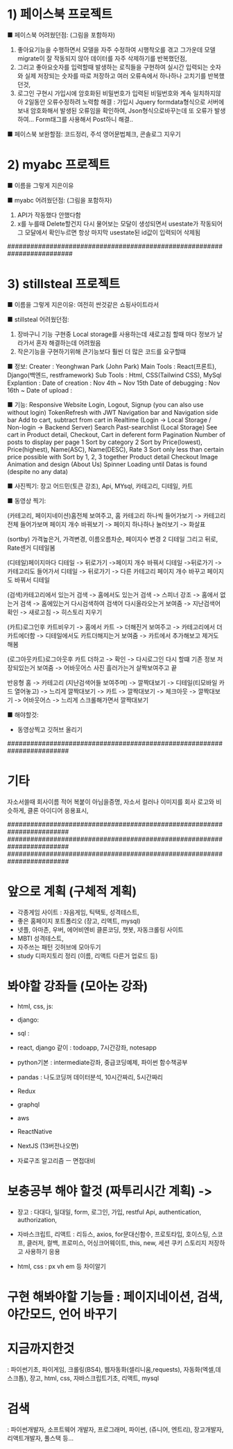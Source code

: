 # 1) 페이스북 프로젝트

■ 페이스북 어려웠던점: (그림을 포함하자)
1. 좋아요기능을 수행하면서 모델을 자주 수정하여 시행착오를 겪고 그가운데 모델 migrate이 잘 작동되지 않아 데이터를 자주 삭제하기를 반복했던점,
2. 그리고 좋아요숫자를 입력할때 발생하는 로직들을 구현하여 실시간 입력되는 숫자와 실제 저장되는 숫자를 따로 저장하고
여러 오류속에서 하나하나 고치기를 반복했던것,
3. 로그인 구현시 가입시에 암호화된 비밀번호가 입력된 비밀번호와 계속 일치하지않아 2일동안 오류수정하려 노력함
해결 : 가입시 Jquery formdata형식으로 서버에 보내 암호화해서 발생된 오류임을 확인하여, Json형식으로바꾸는데
또 오류가 발생하여... Form태그를 사용해서 Post하니 해결..

■ 페이스북 보완할점: 
코드정리, 주석 영어문법체크, 콘솔로그 지우기

# 2) myabc 프로젝트
■ 이름을 그렇게 지은이유

■ myabc 어려웠던점: (그림을 포함하자)
1. API가 작동했다 안했다함
2. x를 누를때 Delete할건지 다시 물어보는 모달이 생성되면서 usestate가 작동되어
그 모달에서 확인누르면 항상 마지막 usestate된 id값이 입력되어 삭제됨

#########################################################################
# 3) stillsteal 프로젝트
■ 이름을 그렇게 지은이유:
여전히 싼것같은 쇼핑사이트라서

■ stillsteal 어려웠던점:
1. 장바구니 기능 구현중 Local storage를 사용하는데 새로고침 할때 마다 정보가 날라가서 혼자 해결하는데 어려웠음
2. 작은기능을 구현하기위해 큰기능보다 훨씬 더 많은 코드를 요구할떄


■ 정보:
Creater : Yeonghwan Park (John Park)
Main Tools : React(프론트), Django(백엔드, restframework)
Sub Tools : Html, CSS(Tailwind CSS), MySql
Explantion : 
Date of creation : Nov 4th ~ Nov 15th
Date of debugging : Nov 16th ~
Date of upload : 

■ 기능:
Responsive Website
Login, Logout, Signup (you can also use without login)
TokenRefresh with JWT
Navigation bar and Navigation side bar
Add to cart, subtract from cart in Realtime (Login -> Local Storage / Non-login -> Backend Server)
Search
Past-searchlist (Local Storage)
See cart in Product detail, Checkout, Cart in deferent form
Pagination
Number of posts to display per page
1 Sort by category
2 Sort by Price(lowest), Price(highest), Name(ASC), Name(DESC), Rate
3 Sort only less than certain price
possible with Sort by 1, 2, 3 together 
Product detail
Checkout
Image Animation and design (About Us)
Spinner Loading until Datas is found (despite no any data)

■ 사진찍기: 
장고 어드민(토큰 강조), Api, MYsql, 카테고리, 디테일, 카트


■ 동영상 찍기:

(카테고리, 페이지네이션)홈전체 보여주고, 홈 카테고리 하나씩 들어가보기 -> 카테고리 전체 들어가보며 페이지 개수 바꿔보기 -> 페이지 하나하나 눌러보기 -> 화살표

(sortby) 가격높은거, 가격변경, 이름오름차순, 페이지수 변경 2 디테일 그리고 뒤로, Rate센거 디테일봄

(디테일)페이지마다 디테일 -> 뒤로가기 ->페이지 개수 바꿔서 디테일 ->뒤로가기 -> 카테고리도 들어가서 디테일 -> 뒤로가기 -> 다른 카테고리 페이지 개수 바꾸고 페이지도 바꿔서 디테일

(검색)카테고리에서 있는거 검색 -> 홈에서도 있는거 검색 -> 스피너 강조 -> 홈에서 없는거 검색 -> 홈에있는거 다시검색하여 검색어 다시올라오는거 보여줌 -> 지난검색어확인 -> 새로고침 -> 히스토리 지우기

(카트)로그인후 카트비우기 -> 홈에서 카트 -> 더해진거 보여주고 -> 카테고리에서 더카트에더함 -> 디테일에서도 카트더해지는거 보여줌 -> 카트에서 추가해보고 제거도 해봄

(로그아웃카트)로그아웃후 카트 더하고 -> 확인 -> 다시로그인 다시 할떄 기존 정보 저장되있는거 보여줌 -> 어바웃어스 사진 흘러가는거 살짝보여주고 끝

반응형 홈 ->  카테고리 (지난검색어들 보여주며) ->  깔짝대보기 -> 디테일(티모바일 카드 열어놓고) -> 느리게 깔짝대보기 -> 카트 -> 깔짝대보기 -> 체크아웃 -> 깔짝대보기 -> 어바웃어스 -> 느리게 스크롤해가면서 깔짝대보기



■ 해야할것: 
- 동영상찍고 깃허브 올리기

########################################################################




# 기타
자소서쓸때 회사이름 적어 복붙이 아님을증명,
자소서 컬러나 이미지를 회사 로고와 비슷하게, 클론 아이디어 응용표시,

########################################################################
########################################################################
########################################################################

# 앞으로 계획 (구체적 계획)
- 각종게임 사이트 : 자음게임, 틱택토, 성격테스트,
- 좋은 홈페이지 포트폴리오 (장고, 리액트, mysql)
- 넷플, 아마존, 우버, 에어비엔비 클론코딩, 챗봇, 자동크롤링 사이트
- MBTI 성격테스트,
- 자주쓰는 패턴 깃허브에 모아두기
- study 디파지토리 정리 (이름, 리액트 다른거 업로드 등) 


# 봐야할 강좌들 (모아논 강좌)
- html, css, js: 
- django:
- sql :

- react, django 같이 : todoapp, 7시간강좌, notesapp

- python기본 : intermediate강좌, 중급코딩예제, 파이썬 함수책공부
- pandas : 나도코딩꺼 데이터분석, 10시간짜리, 5시간짜리

- Redux
- graphql
- aws
- ReactNative
- NextJS (13버전나오면)

- 자료구조 알고리즘
ㅡ 면접대비

# 보충공부 해야 할것 (짜투리시간 계획) -> 
- 장고 : 다대다, 일대일, form, 로그인, 가입, restful Api, authentication, authorization,
- 자바스크립트, 리액트 : 리듀스, axios, for문대신함수, 프로토타입, 호이스팅, 스코프, 클러저,
컬백, 프로미스, 어싱크어웨이트, this, new, 세션 쿠키 스토리지 저장하고 사용하기 응용

- html, css : px vh em 등 차이알기


# 구현 해봐야할 기능들 : 페이지네이션, 검색, 야간모드, 언어 바꾸기



# 지금까지한것
: 파이썬기초, 파이게임, 크롤링(BS4), 웹자동화(셀리니움,requests), 자동화(엑셀,데스크톱),
장고, html, css, 자바스크립트기초, 리액트, mysql

# 검색 
: 파이썬개발자, 소프트웨어 개발자, 프로그래머, 파이썬, (쥬니어, 엔트리), 장고개발자, 리액트개발자, 풀스택 등...
